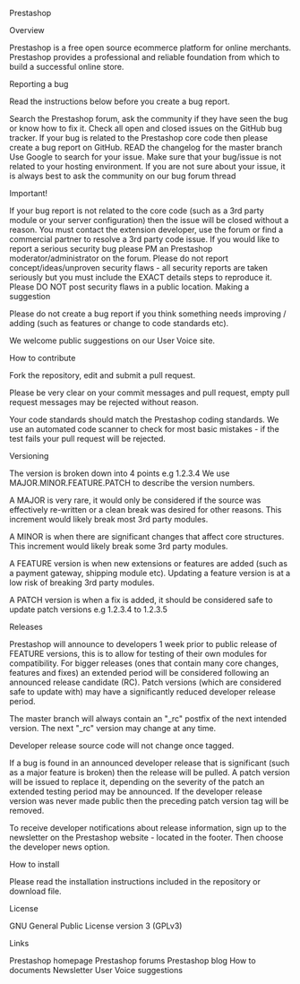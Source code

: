 Prestashop

Overview

Prestashop is a free open source ecommerce platform for online merchants. Prestashop provides a professional and reliable foundation from which to build a successful online store.

Reporting a bug

Read the instructions below before you create a bug report.

Search the Prestashop forum, ask the community if they have seen the bug or know how to fix it.
Check all open and closed issues on the GitHub bug tracker.
If your bug is related to the Prestashop core code then please create a bug report on GitHub.
READ the changelog for the master branch
Use Google to search for your issue.
Make sure that your bug/issue is not related to your hosting environment.
If you are not sure about your issue, it is always best to ask the community on our bug forum thread

Important!

If your bug report is not related to the core code (such as a 3rd party module or your server configuration) then the issue will be closed without a reason. You must contact the extension developer, use the forum or find a commercial partner to resolve a 3rd party code issue.
If you would like to report a serious security bug please PM an Prestashop moderator/administrator on the forum. Please do not report concept/ideas/unproven security flaws - all security reports are taken seriously but you must include the EXACT details steps to reproduce it. Please DO NOT post security flaws in a public location.
Making a suggestion

Please do not create a bug report if you think something needs improving / adding (such as features or change to code standards etc).

We welcome public suggestions on our User Voice site.

How to contribute

Fork the repository, edit and submit a pull request.

Please be very clear on your commit messages and pull request, empty pull request messages may be rejected without reason.

Your code standards should match the Prestashop coding standards. We use an automated code scanner to check for most basic mistakes - if the test fails your pull request will be rejected.

Versioning

The version is broken down into 4 points e.g 1.2.3.4 We use MAJOR.MINOR.FEATURE.PATCH to describe the version numbers.

A MAJOR is very rare, it would only be considered if the source was effectively re-written or a clean break was desired for other reasons. This increment would likely break most 3rd party modules.

A MINOR is when there are significant changes that affect core structures. This increment would likely break some 3rd party modules.

A FEATURE version is when new extensions or features are added (such as a payment gateway, shipping module etc). Updating a feature version is at a low risk of breaking 3rd party modules.

A PATCH version is when a fix is added, it should be considered safe to update patch versions e.g 1.2.3.4 to 1.2.3.5

Releases

Prestashop will announce to developers 1 week prior to public release of FEATURE versions, this is to allow for testing of their own modules for compatibility. For bigger releases (ones that contain many core changes, features and fixes) an extended period will be considered following an announced release candidate (RC). Patch versions (which are considered safe to update with) may have a significantly reduced developer release period.

The master branch will always contain an "_rc" postfix of the next intended version. The next "_rc" version may change at any time.

Developer release source code will not change once tagged.

If a bug is found in an announced developer release that is significant (such as a major feature is broken) then the release will be pulled. A patch version will be issued to replace it, depending on the severity of the patch an extended testing period may be announced. If the developer release version was never made public then the preceding patch version tag will be removed.

To receive developer notifications about release information, sign up to the newsletter on the Prestashop website - located in the footer. Then choose the developer news option.

How to install

Please read the installation instructions included in the repository or download file.

License

GNU General Public License version 3 (GPLv3)

Links

Prestashop homepage
Prestashop forums
Prestashop blog
How to documents
Newsletter
User Voice suggestions